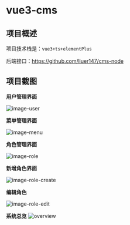 # vue3-cms

## 项目概述

项目技术栈是：`vue3+ts+elementPlus`

后端接口：https://github.com/liuer147/cms-node

## 项目截图

**用户管理界面**

![image-user](https://github.com/liuer147/images/blob/main/vue3-cms/image-user.png)

**菜单管理界面**

![image-menu](https://github.com/liuer147/images/blob/main/vue3-cms/image-menu.png)

**角色管理界面**

![image-role](https://github.com/liuer147/images/blob/main/vue3-cms/image-role.png)

**新增角色界面**

![image-role-create](https://github.com/liuer147/images/blob/main/vue3-cms/image-role-create.png)

**编辑角色**

![image-role-edit](https://github.com/liuer147/images/blob/main/vue3-cms/image-role-edit.png)

**系统总览**
![overview](https://github.com/liuer147/images/blob/main/vue3-cms/overview.png)
